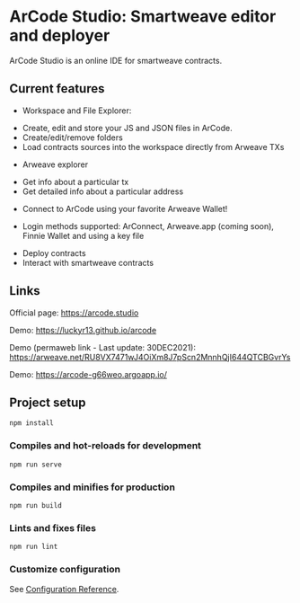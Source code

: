 # ArCode Studio: Smartweave editor and deployer
ArCode Studio is an online IDE for smartweave contracts.

## Current features
+ Workspace and File Explorer:
- Create, edit and store your JS and JSON files in ArCode.
- Create/edit/remove folders
- Load contracts sources into the workspace directly from Arweave TXs
+ Arweave explorer
- Get info about a particular tx 
- Get detailed info about a particular address
+ Connect to ArCode using your favorite Arweave Wallet!
- Login methods supported: ArConnect, Arweave.app (coming soon), Finnie Wallet and using a key file
+ Deploy contracts
+ Interact with smartweave contracts

## Links
Official page: https://arcode.studio

Demo: https://luckyr13.github.io/arcode

Demo (permaweb link - Last update: 30DEC2021): https://arweave.net/RU8VX7471wJ4OiXm8J7pScn2MnnhQjI644QTCBGvrYs

Demo: https://arcode-g66weo.argoapp.io/

## Project setup
```
npm install
```

### Compiles and hot-reloads for development
```
npm run serve
```

### Compiles and minifies for production
```
npm run build
```

### Lints and fixes files
```
npm run lint
```

### Customize configuration
See [Configuration Reference](https://cli.vuejs.org/config/).
